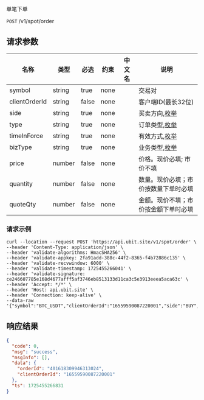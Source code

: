 单笔下单

`POST` /v1/spot/order

## 请求参数

| 名称            | 类型     | 必选    | 约束   | 中文名 | 说明                                    |
|---------------|--------|-------|------|-----|---------------------------------------|
| symbol        | string | true  | none |     | 交易对                                   |
| clientOrderId | string | false | none |     | 客户端ID(最长32位)                          |
| side          | string | true  | none |     | 买卖方向,[枚举](/spot/README?id=买卖方向)       |
| type          | string | true  | none |     | 订单类型,[枚举](/spot/README?id=订单类型及含义)    |
| timeInForce   | string | true  | none |     | 有效方式,[枚举](/spot/README.md?id=BizType) |
| bizType       | string | true  | none |     | 业务类型,[枚举](/spot/README.md?id=BizType) |
| price         | number | false | none |     | 价格。现价必填; 市价不填                         |
| quantity      | number | false | none |     | 数量。现价必填；市价按数量下单时必填                    |
| quoteQty      | number | false | none |     | 金额。现价不填；市价按金额下单时必填                    |

### 请求示例

```shell
curl --location --request POST 'https://api.ubit.site/v1/spot/order' \
--header 'Content-Type: application/json' \
--header 'validate-algorithms: HmacSHA256' \
--header 'validate-appkey: 2fa91add-388c-44f2-8365-f4b72886c135' \
--header 'validate-recvwindow: 6000' \
--header 'validate-timestamp: 1725455266041' \
--header 'validate-signature: ce246607785e168d4677afff5af3746eb8513133d11ca3c5e3913eeea5aca63c' \
--header 'Accept: */*' \
--header 'Host: api.ubit.site' \
--header 'Connection: keep-alive' \
--data-raw '{"symbol":"BTC_USDT","clientOrderId":"16559590087220001","side":"BUY","type":"LIMIT","timeInForce":"FOK","bizType":"SPOT","price":40000,"quantity":2,"media":"btok","mediaChannel":"12345"}'
```

## 响应结果

```json
{
  "code": 0,
  "msg": "success",
  "msgInfo": [],
  "data": {
    "orderId": "401618309946313024",
    "clientOrderId": "16559590087220001"
  },
  "ts": 1725455266831
}
```

